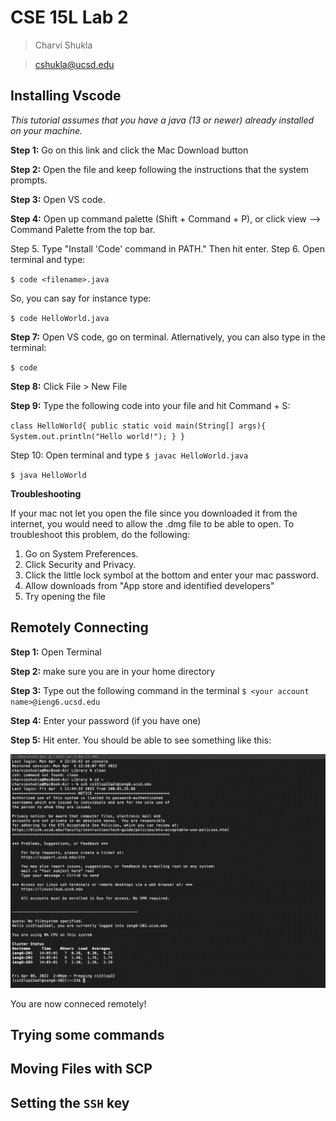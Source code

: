 # CSE 15L Lab 2 
> Charvi Shukla 

>cshukla@ucsd.edu

## Installing Vscode
_This tutorial assumes that you have a java (13 or newer) already installed on your machine._

**Step 1:** Go on this link and click the Mac Download button 

**Step 2:** Open the file and keep following the instructions that the system prompts.

**Step 3:** Open VS code. 

**Step 4:** Open up command palette (Shift + Command  + P), or click view --> Command Palette from the top bar.

Step 5. Type "Install 'Code' command in PATH." Then hit enter. 
Step 6. Open terminal and type:

`$ code <filename>.java`

So, you can say for instance type:

`$ code HelloWorld.java`

**Step 7:** Open VS code, go on terminal. Atlernatively, you can also type in the terminal:

`$ code` 

**Step 8:** Click File > New File 

**Step 9:** Type the following code into your file and hit Command + S:

``class HelloWorld{
	public static void main(String[] args){
		System.out.println("Hello world!");
	}
} ``

Step 10: Open terminal and type 
`$ javac HelloWorld.java `

`$ java HelloWorld `

**Troubleshooting**

 If your mac not let you open the file since you downloaded it from the internet, you would need to allow the .dmg file to be able to open. To troubleshoot this problem, do the following:

1. Go on System Preferences. 
2. Click Security and Privacy. 
3. Click the little lock symbol at the bottom and enter your mac password. 
4. Allow downloads from "App store and identified developers"
5. Try opening the file 

## Remotely Connecting 
**Step 1:** Open Terminal 

**Step 2:** make sure you are in your home directory 

**Step 3:** Type out the following command in the terminal 
`$ <your account name>@ieng6.ucsd.edu `

**Step 4:** Enter your password (if you have one) 

**Step 5:** Hit enter. You should be able to see something like this:

![Image](Remotely_connecting_screenshot1.png)

You are now conneced remotely!

## Trying some commands

## Moving Files with SCP 

## Setting the `SSH` key 

